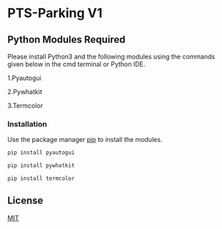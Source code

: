 # PTS-Parking V1
## Python Modules Required
Please install Python3 and the following modules using the commands given below in the cmd terminal or Python IDE.

1.Pyautogui

2.Pywhatkit

3.Termcolor

### Installation

Use the package manager [pip](https://pip.pypa.io/en/stable/) to install the modules.

```bash
pip install pyautogui
```
```bash
pip install pywhatkit
```
```bash
pip install termcolor
```

## License
[MIT](https://choosealicense.com/licenses/mit/)
